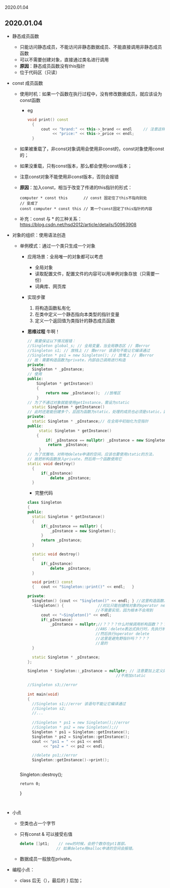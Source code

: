 2020.01.04

## 2020.01.04

+ 静态成员函数

  + 只能访问静态成员，不能访问非静态数据成员、不能直接调用非静态成员函数
  + 可以不需要创建对象，直接通过类名进行调用
  + **原因**：静态成员函数没有this指针
  + 位于代码区（只读）

+ const 成员函数

  + 使用时机：如果一个函数在执行过程中，没有修改数据成员，就应该设为const函数	

    + eg 

      ``` C++
      void print() const
      	{
      		cout << "brand:" << this->_brand << endl     // 注意这样的代码风格！
      			 << "price:" << this->_price << endl;
      	}
      ```

  + 如果被重载了，非const对象调用会使用非const的，const对象使用const的；

  + 如果没重载，只有const版本，那么都会使用const版本；

  + 注意const对象不能使用非const版本，否则会报错

  + **原因**：加入const，相当于改变了传递的this指针的形式：

    ``` 
    computer * const this 		// const 固定住了this不指向别处 
    // 变成了
    const computer * const this	// 第一个const固定了this指针的内容
    ```

  + 补充：const 与 * 的三种关系： https://blog.csdn.net/hsd2012/article/details/50963908

+ 对象的组织：使用语法创造

  + 单例模式：通过一个类只生成一个对象

    + 应用场景：全局唯一的对象都可以考虑

      + 全局对象
      + 读取配置文件，配置文件的内容可以用单例对象存放（只需要一份）
      + 词典库、网页库

    + 实现步骤

      1. 将构造函数私有化
      2. 在类中定义一个静态指向本类型的指针变量
      3. 定义一个返回值为类指针的静态成员函数

    + **思维过程** 牛啊！

      ``` C++
      // 需要保证以下情况报错：
      //Singleton global_s; // 全局变量，当全局静态区 // 需error
      //Singleton s1; // 放栈上 // 需error 该语句不能让它编译通过
      //Singleton * ps1 = new Singleton(); // 放堆上 // 需error
      // 故：需要构造函数为private，内部自己调用进行构造 
      private:
      	Singleton * _pInstance;
      // 使用 
      public: 
          Singleton * getInstance()
          { 
              return new _pInstance();  //放堆区
          }
      // 为了不通过对象就能使用getInstance，需设为static
      	static Singleton * getInstance()
      // 此时还是能创建多个，且因为函数为static，处理的成员也必须是static，数据成员基本都是放在private中，即：
      private:
      	static Singleton * _pInstance;// 在全局中初始化为空指针
      public:        
           static Singleton * getInstance()
          {
              if( _pInstance == nullptr) _pInstance = new Singleton();
               return _pInstance;
           }
      // 为了优雅地、对称地delete申请的空间，应该也要使用static的方法，
      // 故把析构函数放入private，然后用一个函数使用它
      static void destroy()
      	{
      		if(_pInstance)
      			delete _pInstance;
      	}
      ```

      + 完整代码

      ``` C++
      class Singleton
      {
      public:
      	static Singleton * getInstance()
      	{
      		if(_pInstance == nullptr) {
      			_pInstance = new Singleton();
      		}
      		return _pInstance;
      	}
      
      	static void destroy()
      	{
      		if(_pInstance)
      			delete _pInstance;
      	}
      
      	void print() const
      	{	cout << "Singleton::print()" << endl;	}
      
      private:
      	Singleton() {cout << "Singleton()" << endl;	} //这里构造函数、析构函数，都是会被调用的! 不能不实现！
      	~Singleton() {				 //对比只能创建栈对象的operator new和operator delete
              						//不需要实现，因为根本不会用到
      		cout << "~Singleton()" << endl;			 
      		if(_pInstance)
      			_pInstance = nullptr;//？？？？什么时候调用析构函数？？？
              						//ANS：delete表达式执行时，先执行析构函数，
              						//然后执行operator delete
              						//这里是避免野指针吗？？？？
              						//是的
      	}
      
      	static Singleton * _pInstance;
      };
      
      Singleton * Singleton::_pInstance = nullptr; // 注意要加上定义的类型名字和类::
      										 //不用加static
      
      //Singleton s3;//error
       
      int main(void)
      {
      	//Singleton s1;//error 该语句不能让它编译通过
      	//Singleton s2;
      	//...
      	
      	//Singleton * ps1 = new Singleton();//error
      	//Singleton * ps2 = new Singleton();//
      	Singleton * ps1 = Singleton::getInstance();
      	Singleton * ps2 = Singleton::getInstance();
      	cout << "ps1 = " << ps1 << endl
      		 << "ps2 = " << ps2 << endl;
      
      	//delete ps1;//error
      	Singleton::getInstance()->print();
  	  	
      ```
    
    Singleton::destroy();
    
      	return 0;
      }
      ```
      
      
      ```

+ 小点

  + 空类也占一个字节

  + 只有const & 可以接受右值

    ``` c++
    delete []pt1;  	 // new的时候，会把个数存在pt1首部。
    				// 如果delete用malloc申请的空间会报错。
    
    ```

  + 数据成员一般放在private。

+ 编程小点：

  + class 后无（），最后的 } 后加；

